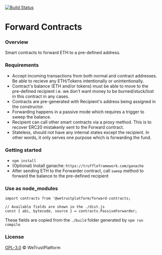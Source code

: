 [![Build Status](https://travis-ci.org/WeTrustPlatform/forward-contracts.svg?branch=master)](https://travis-ci.org/WeTrustPlatform/forward-contracts)
# Forward Contracts

### Overview
Smart contracts to forward ETH to a pre-defined address.


### Requirements
- Accept incoming transactions from both normal and contract addresses. Be able to recieve any ETH/Tokens intentionally or unintentionally.
- Contract's balance (ETH and/or tokens) must be able to move to the pre-defined recipient i.e. we don't want money to be burned/stuck/lost in this contract in any cases.
- Contracts are pre-generated with Recipient's address being assigned in the constructor.
- Forwarding happens in a passive mode which requires a trigger to sweep the balance.
- Recipient can call other smart contracts via a proxy method. This is to recover ERC20 mistakenly sent to the Forward contract.
- Stateless, should not have any internal states except the recipient. In other words, it only serves one purpose which is forwarding the fund.


### Getting started
- `npm install`
- (Optional) Install ganache: `https://truffleframework.com/ganache`
- After sending ETH to the Forwarder contract, call `sweep` method to forward the balance to the pre-defined recipient


### Use as node_modules
```
import contracts from '@wetrustplatform/forward-contracts;

// Available fields are shown in the ./dist.js 
const { abi, bytecode, source } = contracts.PassiveForwarder;
```

These fields are copied from the `./build` folder generated by `npm run compile`


### License
[GPL-3.0](https://www.gnu.org/licenses/gpl-3.0.txt) &copy; WeTrustPlatform
